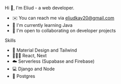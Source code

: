 Hi 👋, I'm Eliud - a web developer.  


- ✉️ You can reach me via eliudkay20@gmail.com
- 🧠 I'm currently learning Java
- 🤝 I'm open to collaborating on developer projects



Skills
- 🎨 Material Design and Tailwind
- 👩🏽‍💻 React, Next
- ☁️ Serverless (Supabase and Firebase)
- 💻 Django and Node      
- 🐘 Postgres


